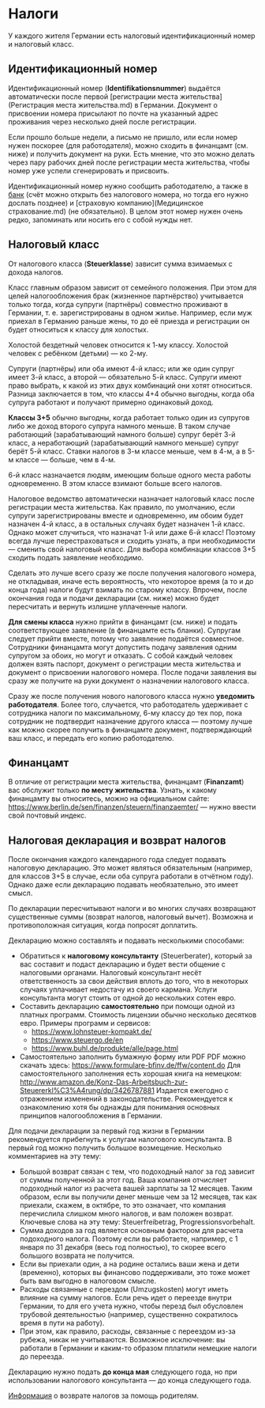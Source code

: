 # Налоги

У каждого жителя Германии есть налоговый идентификационный номер и налоговый класс.

## Идентификационный номер

Идентификационный номер (**Identifikationsnummer**) выдаётся автоматически после первой [регистрации места жительства](Регистрация места жительства.md) в Германии. Документ о присвоении номера присылают по почте на указанный адрес проживания через несколько дней после региcтрации.

Если прошло больше недели, а письмо не пришло, или если номер нужен поскорее (для работодателя), можно сходить в финанцамт (см. ниже) и получить документ на руки. Есть мнение, что это можно делать через пару рабочих дней после регистрации места жительства, чтобы номер уже успели сгенерировать и присвоить.

Идентификационный номер нужно сообщить работодателю, а также в [банк](Банки.md) (счёт можно открыть без налогового номера, но тогда его нужно дослать позднее) и [страховую компанию](Медицинское страхование.md) (не обязательно). В целом этот номер нужен очень редко, запоминать или носить его с собой нужды нет.

## Налоговый класс

От налогового класса  (**Steuerklasse**) зависит сумма взимаемых с дохода налогов.

Класс главным образом зависит от семейного положения. При этом для целей налогообложения брак (жизненное партнёрство) учитывается только тогда, когда супруги (партнёры) совместно проживают в Германии, т. е. зарегистрированы в одном жилье. Например, если муж приехал в Германию раньше жены, то до её приезда и регистрации он будет относиться к классу для холостых.

Холостой бездетный человек относится к 1-му классу. Холостой человек с ребёнком (детьми) — ко 2-му.

Супруги (партнёры) или оба имеют 4-й класс; или же один супруг имеет 3-й класс, а второй — обязательно 5-й класс. Супруги имеют право выбрать, к какой из этих двух комбинаций они хотят относиться. Разница заключается в том, что классы 4+4 обычно выгодны, когда оба супруга работают и получают примерно одинаковый доход.

**Классы 3+5** обычно выгодны, когда работает только один из супругов либо же доход второго супруга намного меньше. В таком случае работающий (зарабатывающий намного больше) супруг берёт 3-й класс, а неработающий (зарабатывающий намного меньше) супруг берёт 5-й класс. Ставки налогов в 3-м классе меньше, чем в 4-м, а в 5-м классе — больше, чем в 4-м.

6-й класс назначается людям, имеющим больше одного места работы одновременно. В этом классе взимают больше всего налогов.

Налоговое ведомство автоматически назначает налоговый класс после регистрации места жительства. Как правило, по умолчанию, если супруги зарегистрированы вместе и одновременно, им обоим будет назначен 4-й класс, а в остальных случаях будет назначен 1-й класс. Однако может случиться, что назначат 1-й или даже 6-й класс! Поэтому всегда лучше перестраховаться и сходить узнать, а при необходимости — сменить свой налоговый класс. Для выбора комбинации классов 3+5 сходить подать заявление необходимо.

Сделать это лучше всего сразу же после получения налогового номера, не откладывая, иначе есть вероятность, что некоторое время (а то и до конца года) налоги будут взимать по старому классу. Впрочем, после окончания года и подачи декларации (см. ниже) можно будет пересчитать и вернуть излишне уплаченные налоги.

**Для смены класса** нужно прийти в финанцамт (см. ниже) и подать соответствующее заявление (в финанцамте есть бланки). Супругам следует прийти вместе, потому что заявление подаётся совместное. Сотрудники финанцамта могут допустить подачу заявления одним супругом за обоих, но могут и отказать. С собой каждый человек должен взять паспорт, документ о регистрации места жительства и документ о присвоении налогового номера. После подачи заявления вы сразу же получите на руки документ о назначении налогового класса.

Сразу же после получения нового налогового класса нужно **уведомить работодателя**. Более того, случается, что работодатель удерживает с сотрудника налоги по максимальному, 6-му классу до тех пор, пока сотрудник не подтвердит назначение другого класса — поэтому лучше как можно скорее получить в финанцамте документ, подтверждающий ваш класс, и передать его копию работодателю.

## Финанцамт

В отличие от регистрации места жительства, финанцамт (**Finanzamt**) вас обслужит только **по месту жительства**. Узнать, к какому финанцамту вы относитесь, можно на официальном сайте: https://www.berlin.de/sen/finanzen/steuern/finanzaemter/ — нужно ввести свой почтовый индекс.

## Налоговая декларация и возврат налогов

После окончания каждого календарного года следует подавать налоговую декларацию. Это может являться обязательным (например, для классов 3+5 в случае, если оба супруга работали в отчётном году). Однако даже если декларацию подавать необязательно, это имеет смысл.

По декларации пересчитывают налоги и во многих случаях возвращают существенные суммы (возврат налогов, налоговый вычет). Возможна и противоположная ситуация, когда попросят доплатить.

Декларацию можно составлять и подавать несколькими способами:

* Обратиться к **налоговому консультанту** (Steuerberater), который за вас составит и подаст декларацию и будет вести общение с налоговыми органами. Налоговый консультант несёт ответственность за свои действия вплоть до того, что в некоторых случаях уплачивает недостачу из своего кармана. Услуги консультанта могут стоить от одной до нескольких сотен евро.
* Составить декларацию **самостоятельно** при помощи одной из платных программ. Стоимость лицензии обычно несколько десятков евро. Примеры программ и сервисов:
  - https://www.lohnsteuer-kompakt.de/
  - https://www.steuergo.de/en
  - https://www.buhl.de/produkte/alle/page.html
* Самостоятельно заполнить бумажную форму или PDF
PDF можно скачать здесь: https://www.formulare-bfinv.de/ffw/content.do
Для самостоятельного заполнения есть хорошая книга на немецком: http://www.amazon.de/Konz-Das-Arbeitsbuch-zur-Steuererkl%C3%A4rung/dp/3426787881 Издается ежегодно с отражением изменений в законодательстве. Рекомендуется к ознакомлению хотя бы однажды для понимания основных принципов налогообложения в Германии. 

Для подачи декларации за первый год жизни в Германии рекомендуется прибегнуть к услугам налогового консультанта. В первый год можно получить большое возмещение. Несколько комментариев на эту тему:
* Большой возврат связан с тем, что подоходный налог за год зависит от суммы полученной за этот год. Ваша компания отчисляет подоходный налог из расчета вашей зарплаты за 12 месяцев. Таким образом, если вы получили денег меньше чем за 12 месяцев, так как приехали, скажем, в октябре, то это означает, что компания перечислила слишком много налогов, и вам положен возврат. Ключевые слова на эту тему: Steuerfreibetrag, Progressionsvorbehalt.
* Сумма доходов за год является основным фактором для расчета подоходного налога. Поэтому если вы работаете, например, с 1 января по 31 декабря (весь год полностью), то скорее всего большого возврата не получится.
* Если вы приехали один, а на родине остались ваши жена и дети (временно), которых вы финансово поддерживали, это тоже может быть вам выгодно в налоговом смысле.
* Расходы связанные с перездом (Umzugskosten) могут иметь влияние на сумму налогов. Если речь идет о переезде внутри Германии, то для его учета нужно, чтобы перезд был обусловлен трубовой деятельностью (например, существенно сократилось время в пути на работу).
* При этом, как правило, расходы, связанные с переездом из-за рубежа, никак не учитываются. Возможное исключение: вы работали в Германии и каким-то образом пплатили немецкие налоги до переезда.

Декларацию нужно подать **до конца мая** следующего года, но при использовании налогового консультанта — до конца следующего года.

[Информация](https://github.com/ewgRa/de_faq/raw/master/files/parentstaxreturn.doc) о возврате налогов за помощь родителям.
